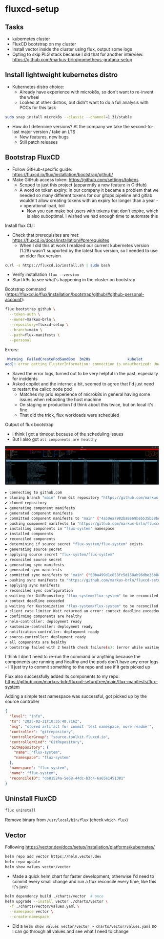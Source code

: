 # fluxcd-setup

## Tasks

- kubernetes cluster
- FluxCD bootstrap on my cluster
- Install vector inside the cluster using flux, output some logs
- Opting to skip PLG stack because I did that for another interview: https://github.com/markus-brln/prometheus-grafana-setup

## Install lightweight kubernetes distro

- Kubernetes distro choice:
  - Already have experience with microk8s, so don't want to re-invent the wheel
  - Looked at other distros, but didn't want to do a full analysis with POCs for this task

```bash
sudo snap install microk8s --classic --channel=1.31/stable
```

- How do I determine versions? At the company we take the second-to-last major version / take an LTS
  - New features, new bugs
  - Still patch releases

## Bootstrap FluxCD


- Follow GitHub-specific guide: https://fluxcd.io/flux/installation/bootstrap/github/
- Make GitHub access token: https://github.com/settings/tokens
  - Scoped to just this project (apparently a new feature in GitHub)
  - A word on token expiry: In our company it became a problem that we needed so many different tokens for our gitops
    pipeline and gitlab wouldn't allow creating tokens with an expiry for longer than a year -> operational load, toil
    - Now you can make bot users with tokens that don't expire, which is also suboptimal. I wished we had enough time to
      automate this

Install flux CLI:

- Check that prerequisites are met: https://fluxcd.io/docs/installation/#prerequisites
  - When I did this at work I realized our current kubernetes version (1.28) wasn't supported by the latest flux
    version, so I needed to use an older flux version

```bash
curl -s https://fluxcd.io/install.sh | sudo bash
```

- Verify installation `flux --version`
- Start k9s to see what's happening in the cluster on bootstrap

Bootstrap command (https://fluxcd.io/flux/installation/bootstrap/github/#github-personal-account):

```bash
flux bootstrap github \
  --token-auth \
  --owner=markus-brln \
  --repository=fluxcd-setup \
  --branch=main \
  --path=flux-manifests \
  --personal
```

Errors:

```yaml
 Warning  FailedCreatePodSandBox  3m20s                 kubelet            Failed to create pod sandbox: rpc error: code = Unknown desc = failed to setup network for sandbox "f72243dfc0904c1cd1d4ccf2481ecb17f324bfde4f3a1b01628f2d5bd8fda8c3": plugin type="calico" failed (
add): error getting ClusterInformation: connection is unauthorized: Unauthorized
```

- Saved the error logs, turned out to be very helpful in the past, especially for incidents
- Asked copilot and the internet a bit, seemed to agree that I'd just need to restart the calico node pod
  - Matches my prio experience of microk8s in general having some issues when rebooting the host machine
  - On staging or production I'd think about this twice, but on local it's fine
  - That did the trick, flux workloads were scheduled

Output of flux bootstrap
- I think I got a timeout because of the scheduling issues
- But I also got `all components are healthy`

![flux-bootstrap](./assets/k9sViewWithFlux.png)

```bash
► connecting to github.com
► cloning branch "main" from Git repository "https://github.com/markus-brln/fluxcd-setup.git"
✔ cloned repository
► generating component manifests
✔ generated component manifests
✔ committed component manifests to "main" ("4a50ea7982ba8e69beb535b58bdfcc72b4ffac4d")
► pushing component manifests to "https://github.com/markus-brln/fluxcd-setup.git"
► installing components in "flux-system" namespace
✔ installed components
✔ reconciled components
► determining if source secret "flux-system/flux-system" exists
► generating source secret
► applying source secret "flux-system/flux-system"
✔ reconciled source secret
► generating sync manifests
✔ generated sync manifests
✔ committed sync manifests to "main" ("50ba499d1c853fc5d150ab96dbe33b8cc073c59a")
► pushing sync manifests to "https://github.com/markus-brln/fluxcd-setup.git"
► applying sync manifests
✔ reconciled sync configuration
◎ waiting for GitRepository "flux-system/flux-system" to be reconciled
✗ context deadline exceeded
◎ waiting for Kustomization "flux-system/flux-system" to be reconciled
✗ client rate limiter Wait returned an error: context deadline exceeded
► confirming components are healthy
✔ helm-controller: deployment ready
✔ kustomize-controller: deployment ready
✔ notification-controller: deployment ready
✔ source-controller: deployment ready
✔ all components are healthy
✗ bootstrap failed with 2 health check failure(s): [error while waiting for GitRepository to be ready: 'context deadline exceeded', error while waiting for Kustomization to be ready: 'client rate limiter Wait returned an error: context deadline exceeded']
```

I think I don't need to re-run the command or anything because the components are running and healthy and the pods
don't have any error logs - I'll just try to commit something to the repo and see if it gets picked up

Flux also successfully added its components to my repo: https://github.com/markus-brln/fluxcd-setup/tree/main/flux-manifests/flux-system

Adding a simple test namespace was successful, got picked up by the source controller

```json
{
  "level": "info",
  "ts": "2025-02-21T10:35:40.716Z",
  "msg": "stored artifact for commit 'test namespace, more readme'",
  "controller": "gitrepository",
  "controllerGroup": "source.toolkit.fluxcd.io",
  "controllerKind": "GitRepository",
  "GitRepository": {
    "name": "flux-system",
    "namespace": "flux-system"
  },
  "namespace": "flux-system",
  "name": "flux-system",
  "reconcileID": "da81524a-5e68-44dc-b3c4-6a65e1451381"
}
```

## Uninstall FluxCD

```bash
flux uninstall
```

Remove binary from `/usr/local/bin/flux` (check `which flux`)


## Vector

Following https://vector.dev/docs/setup/installation/platforms/kubernetes/

```bash
helm repo add vector https://helm.vector.dev
helm repo update
helm show values vector/vector
```

- Made a quick helm chart for faster development, otherwise I'd need to commit every small change and run a flux
  reconcile every time, like this it's just:

```bash
helm dependency build ./charts/vector  # once
helm upgrade --install vector ./charts/vector \
  -f ./charts/vector/values.yaml \
  --namespace vector \
  --create-namespace
```

- Did a `helm show values vector/vector > charts/vector/values.yaml` so I can go through all values and see what I need
  to change


